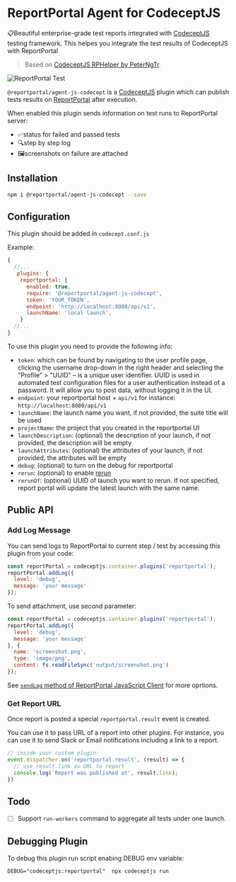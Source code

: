 # ReportPortal Agent for CodeceptJS

📋Beautiful enterprise-grade test reports integrated with [CodeceptJS](https://codecept.io) testing framework.
This helpes you integrate the test results of CodeceptJS with ReportPortal

> Based on [CodeceptJS RPHelper by PeterNgTr](https://github.com/PeterNgTr/codeceptjs-rphelper).

![ReportPortal Test](https://i.ibb.co/Qm52G0n/Screenshot-2019-04-11-at-15-57-40.png)

`@reportportal/agent-js-codecept` is a [CodeceptJS](https://codecept.io/) plugin which can publish tests results on [ReportPortal](https://reportportal.io/) after execution.

When enabled this plugin sends information on test runs to ReportPortal server:

* ✅status for failed and passed tests
* 🔍step by step log
* 🖼screenshots on failure are attached

## Installation

```sh
npm i @reportportal/agent-js-codecept --save
```

## Configuration

This plugin should be added in `codecept.conf.js`

Example:

```js
{
  //...
   plugins: {
    reportportal: {
      enabled: true,
      require: '@reportportal/agent-js-codecept',
      token: 'YOUR_TOKEN',
      endpoint: 'http://localhost:8080/api/v1',
      launchName: 'local launch',
    }
  //...
}
```

To use this plugin you need to provide the following info:

- `token`: which can be found by navigating to the user profile page, clicking the username drop-down in the right header and selecting the "Profile" > "UUID" – is a unique user identifier. UUID is used in automated test configuration files for a user authentication instead of a password. It will allow you to post data, without logging it in the UI.
- `endpoint`: your reportportal host + `api/v1` for instance: `http://localhost:8080/api/v1`
- `launchName`: the launch name you want, if not provided, the suite title will be used
- `projectName`: the project that you created in the reportportal UI
- `launchDescription`: (optional) the description of your launch, if not provided, the description will be empty
- `launchAttributes`: (optional) the attributes of your launch, if not provided, the attributes will be empty
- `debug`: (optional) to turn on the debug for reportportal
- `rerun`: (optional) to enable [rerun](https://github.com/reportportal/documentation/blob/master/src/md/src/DevGuides/rerun.md)
- `rerunOf`: (optional) UUID of launch you want to rerun. If not specified, report portal will update the latest launch with the same name.

## Public API

### Add Log Message

You can send logs to ReportPortal to current step / test by accessing this plugin from your code:

```js
const reportPortal = codeceptjs.container.plugins('reportportal');
reportPortal.addLog({
  level: 'debug',
  message: 'your message'
});
```

To send attachment, use second parameter:

```js
const reportPortal = codeceptjs.container.plugins('reportportal');
reportPortal.addLog({
  level: 'debug',
  message: 'your message'
}, {
  name: 'screenshot.png',
  type: 'image/png',
  content: fs.readFileSync('output/screenshot.png')
});
```

See [`sendLog` method of ReportPortal JavaScript Client](https://github.com/reportportal/client-javascript#sendlog) for more oprtions.

### Get Report URL

Once report is posted a special `reportportal.result` event is created. 

You can use it to pass URL of a report into other plugins. For instance, you can use it to send Slack or Email notifications including a link to a report.

```js
// inside your custom plugin:
event.dispatcher.on('reportportal.result', (result) => {
  // use result.link as URL to report
  console.log('Report was published at', result.link);
})
```

## Todo

- [ ] Support `run-workers` command to aggregate all tests under one launch.

## Debugging Plugin

To debug this plugin run script enabing DEBUG env variable:

```
DEBUG="codeceptjs:reportportal"  npx codeceptjs run
```
